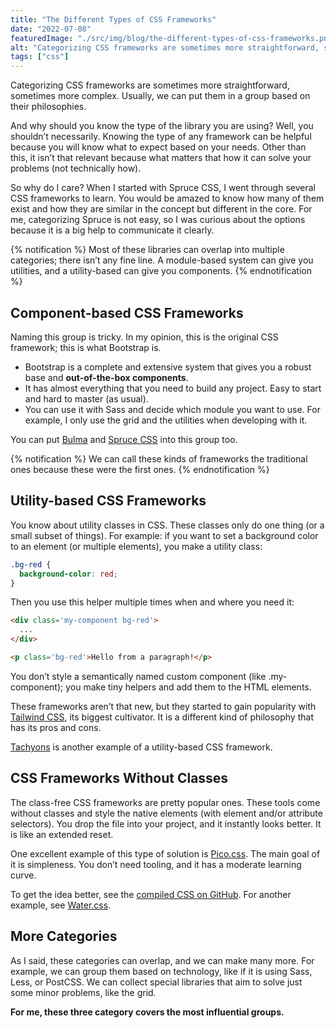 ```yaml
---
title: "The Different Types of CSS Frameworks"
date: "2022-07-08"
featuredImage: "./src/img/blog/the-different-types-of-css-frameworks.png"
alt: "Categorizing CSS frameworks are sometimes more straightforward, sometimes more complex. Usually, we can put them in a group based on their philosophies."
tags: ["css"]
---
```


<p class="lead">Categorizing CSS frameworks are sometimes more straightforward, sometimes more complex. Usually, we can put them in a group based on their philosophies.</p>

And why should you know the type of the library you are using? Well, you shouldn’t necessarily. Knowing the type of any framework can be helpful because you will know what to expect based on your needs. Other than this, it isn’t that relevant because what matters that how it can solve your problems (not technically how).

So why do I care? When I started with Spruce CSS, I went through several CSS frameworks to learn. You would be amazed to know how many of them exist and how they are similar in the concept but different in the core. For me, categorizing Spruce is not easy, so I was curious about the options because it is a big help to communicate it clearly.

{% notification %}
Most of these libraries can overlap into multiple categories; there isn’t any fine line. A module-based system can give you utilities, and a utility-based can give you components.
{% endnotification %}

## Component-based CSS Frameworks

Naming this group is tricky. In my opinion, this is the original CSS framework; this is what Bootstrap is.

- Bootstrap is a complete and extensive system that gives you a robust base and **out-of-the-box components**.
- It has almost everything that you need to build any project. Easy to start and hard to master (as usual).
- You can use it with Sass and decide which module you want to use. For example, I only use the grid and the utilities when developing with it.

You can put [Bulma](https://bulma.io/) and [Spruce CSS](https://sprucecss.com/docs/getting-started/introduction) into this group too.

{% notification %}
We can call these kinds of frameworks the traditional ones because these were the first ones.
{% endnotification %}

## Utility-based CSS Frameworks

You know about utility classes in CSS. These classes only do one thing (or a small subset of things). For example: if you want to set a background color to an element (or multiple elements), you make a utility class:

```css
.bg-red {
  background-color: red;
}
```

Then you use this helper multiple times when and where you need it:

```html
<div class='my-component bg-red'>
  ...
</div>

<p class='bg-red'>Hello from a paragraph!</p>
```

You don’t style a semantically named custom component (like .my-component); you make tiny helpers and add them to the HTML elements.

These frameworks aren’t that new, but they started to gain popularity with [Tailwind CSS](https://tailwindcss.com/), its biggest cultivator. It is a different kind of philosophy that has its pros and cons.

[Tachyons](https://tachyons.io/) is another example of a utility-based CSS framework.

## CSS Frameworks Without Classes

The class-free CSS frameworks are pretty popular ones. These tools come without classes and style the native elements (with element and/or attribute selectors). You drop the file into your project, and it instantly looks better. It is like an extended reset.

One excellent example of this type of solution is [Pico.css](https://picocss.com/). The main goal of it is simpleness. You don’t need tooling, and it has a moderate learning curve.

To get the idea better, see the [compiled CSS on GitHub](https://github.com/picocss/pico/blob/master/css/pico.css). For another example, see [Water.css](https://watercss.kognise.dev/).

## More Categories

As I said, these categories can overlap, and we can make many more. For example, we can group them based on technology, like if it is using Sass, Less, or PostCSS. We can collect special libraries that aim to solve just some minor problems, like the grid.

**For me, these three category covers the most influential groups.**
